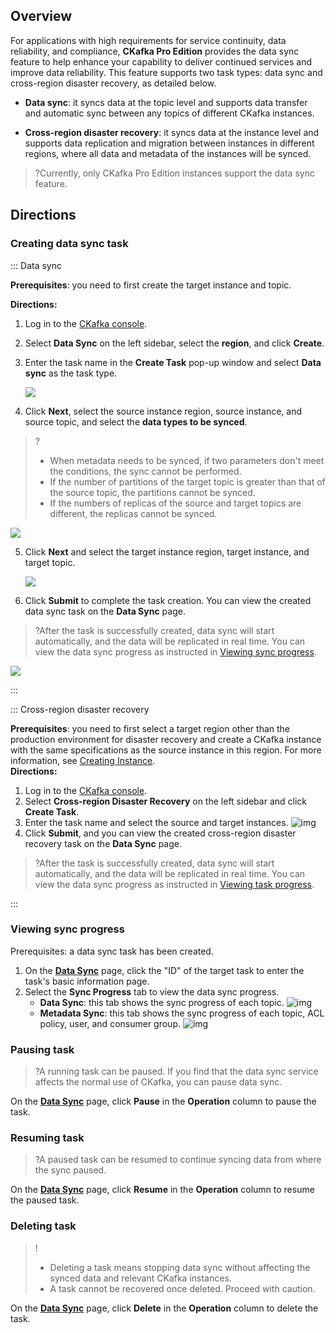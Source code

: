 ## Overview

For applications with high requirements for service continuity, data reliability, and compliance, **CKafka Pro Edition** provides the data sync feature to help enhance your capability to deliver continued services and improve data reliability. This feature supports two task types: data sync and cross-region disaster recovery, as detailed below.

- **Data sync**: it syncs data at the topic level and supports data transfer and automatic sync between any topics of different CKafka instances.

- **Cross-region disaster recovery**: it syncs data at the instance level and supports data replication and migration between instances in different regions, where all data and metadata of the instances will be synced.

>?Currently, only CKafka Pro Edition instances support the data sync feature.

## Directions

### Creating data sync task

<dx-tabs>

::: Data sync

**Prerequisites**: you need to first create the target instance and topic. <br>

**Directions:**

1. Log in to the [CKafka console](https://console.cloud.tencent.com/ckafka/index?rid=1).

2. Select **Data Sync** on the left sidebar, select the **region**, and click **Create**.

3. Enter the task name in the **Create Task** pop-up window and select **Data sync** as the task type.

   ![](https://qcloudimg.tencent-cloud.cn/raw/cacc6ebc0a8b25628a487baa7cd3407f.png)

4. Click **Next**, select the source instance region, source instance, and source topic, and select the **data types to be synced**.
> ?
> - When metadata needs to be synced, if two parameters don't meet the conditions, the sync cannot be performed.
> - If the number of partitions of the target topic is greater than that of the source topic, the partitions cannot be synced.
> - If the numbers of replicas of the source and target topics are different, the replicas cannot be synced.
>
![](https://qcloudimg.tencent-cloud.cn/raw/c2032b7f9aa8a323164ec5b2652a13c9.png)

5. Click **Next** and select the target instance region, target instance, and target topic.

   ![](https://qcloudimg.tencent-cloud.cn/raw/5da39dcc94d8ceabd4c4b94bf365929a.png)

6. Click **Submit** to complete the task creation. You can view the created data sync task on the **Data Sync** page.
> ?After the task is successfully created, data sync will start automatically, and the data will be replicated in real time. You can view the data sync progress as instructed in [Viewing sync progress](https://intl.cloud.tencent.com/document/product/597/32556).
>
![](https://qcloudimg.tencent-cloud.cn/raw/25a04cb7d37e54000702b4d0df93f7c6.png)



:::

::: Cross-region disaster recovery

**Prerequisites**: you need to first select a target region other than the production environment for disaster recovery and create a CKafka instance with the same specifications as the source instance in this region. For more information, see [Creating Instance](https://intl.cloud.tencent.com/document/product/597/39718).<br>
**Directions:**

1. Log in to the [CKafka console](https://console.cloud.tencent.com/ckafka).
2. Select **Cross-region Disaster Recovery** on the left sidebar and click **Create Task**.
3. Enter the task name and select the source and target instances.
   ![img](https://main.qcloudimg.com/raw/3ca26629164ab4cdbef1d38a500f6123.png)
4. Click **Submit**, and you can view the created cross-region disaster recovery task on the **Data Sync** page.
> ?After the task is successfully created, data sync will start automatically, and the data will be replicated in real time. You can view the data sync progress as instructed in [Viewing task progress](https://intl.cloud.tencent.com/document/product/597/32556).

:::
</dx-tabs>

### Viewing sync progress

Prerequisites: a data sync task has been created.

1. On the **[Data Sync](https://console.cloud.tencent.com/ckafka/backup)** page, click the "ID" of the target task to enter the task's basic information page.
2. Select the **Sync Progress** tab to view the data sync progress.
   - **Data Sync**: this tab shows the sync progress of each topic.
     ![img](https://main.qcloudimg.com/raw/702b0d604083215382582cb780f0a967.png)
   - **Metadata Sync**: this tab shows the sync progress of each topic, ACL policy, user, and consumer group.
     ![img](https://main.qcloudimg.com/raw/0a9689adf89ce1373c4183fd006c5631.png)

### Pausing task

>?A running task can be paused. If you find that the data sync service affects the normal use of CKafka, you can pause data sync.

On the **[Data Sync](https://console.cloud.tencent.com/ckafka/backup)** page, click **Pause** in the **Operation** column to pause the task.

### Resuming task

>?A paused task can be resumed to continue syncing data from where the sync paused.

On the **[Data Sync](https://console.cloud.tencent.com/ckafka/backup)** page, click **Resume** in the **Operation** column to resume the paused task.

### Deleting task

>!
> - Deleting a task means stopping data sync without affecting the synced data and relevant CKafka instances.
> - A task cannot be recovered once deleted. Proceed with caution.

On the **[Data Sync](https://console.cloud.tencent.com/ckafka/backup)** page, click **Delete** in the **Operation** column to delete the task.

